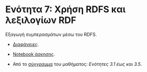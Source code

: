 # Ενότητα 7: Χρήση RDFS και λεξιλογίων RDF

Εξαγωγή συμπερασμάτων μέσω του RDFS.

* [Διαφάνειες](https://github.com/mixstef/pms-swp-2016/blob/master/unit7/unit7.pdf).

* [Notebook άσκησης](https://github.com/mixstef/pms-swp-2016/blob/master/unit7/rdfs.ipynb).

* Από το [σύγγραμμα](http://hdl.handle.net/11419/1338) του μαθήματος: *Ενότητες 3.1 έως και 3.5*.
